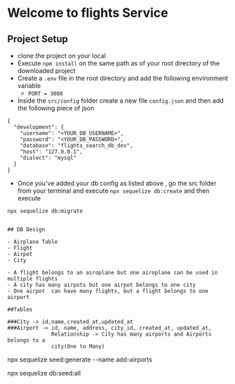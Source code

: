 # Welcome to flights Service 


## Project Setup
- clone the project on your local
- Execute `npm install` on the same path as of your root directory of the downloaded project
- Create a `.env` file in the root directory and add the following environment variable
    - `PORT = 3000`
- Inside the `src/config` folder create a new file `config.json` and then add the following
piece of json

```
{
  "development": {
    "username": "<YOUR_DB_USERNAME>",
    "password": "<YOUR_DB_PASSWORD>",
    "database": "flights_search_db_dev",
    "host": "127.0.0.1",
    "dialect": "mysql"
  }
}
```

-  Once you've added your db config as listed above , go the src folder from your
terminal and execute `npx sequelize db:create` 
and then execute 

`npx sequelize db:migrate`
```

## DB Design

- Airplane Table
- Flight
- Airpot
- City

- A flight belongs to an airoplane but one airoplane can be used in multiple flights
- A city has many airpots but one airpot belongs to one city
- One airpot  can have many flights, but a flight belongs to one airport

##Tables

###City -> id,name,created_at,updated_at
###Airport -> id, name, address, city_id, created_at, updated_at, 
              Relationship -> City has many airports and Airports belongs to a
              city(One to Many) 

```
npx sequelize seed:generate --name add-airports

 npx sequelize db:seed:all
```
